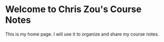 # Welcome to Chris Zou's Course Notes

This is my home page. I will use it to organize and share my course notes.